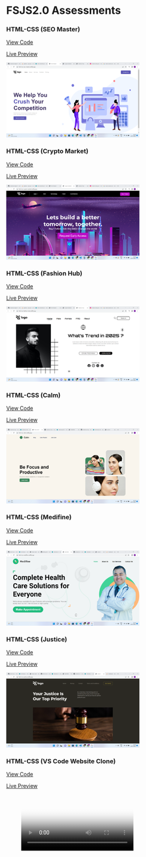 # FSJS2.0 Assessments

### HTML-CSS (SEO Master)

[View Code](https://github.com/visshnnu-tejaa-98/HTML-CSS-seo-master)

[Live Preview](https://html-css-seo-master.netlify.app/)

<img src="./assets/1-seo-master.png" height="200" height="200" />

### HTML-CSS (Crypto Market)

[View Code](https://github.com/visshnnu-tejaa-98/html-css-crypto-market)

[Live Preview](https://html-css-crypto-market.netlify.app)

<img src="./assets/2-crypto-market.png" height="200" height="200" />

### HTML-CSS (Fashion Hub)

[View Code](https://github.com/visshnnu-tejaa-98/html-css-fashion-hub)

[Live Preview](https://html-css-fashion-hub.netlify.app)

<img src="./assets/3-fashion-hub.png" height="200" height="200" />

### HTML-CSS (Calm)

[View Code](https://github.com/visshnnu-tejaa-98/html-css-calm)

[Live Preview](https://html-css-calm.netlify.app/)

<img src="./assets/4-calm.png" height="200" height="200" />

### HTML-CSS (Medifine)

[View Code](https://github.com/visshnnu-tejaa-98/html-css-medifine)

[Live Preview](https://html-css-medifine.netlify.app/)

<img src="./assets/5-medifine.png" height="200" height="200" />

### HTML-CSS (Justice)

[View Code](https://github.com/visshnnu-tejaa-98/html-css-justice)

[Live Preview](https://html-css-justice.netlify.app/)

<img src="./assets/6-justice.png" height="200" height="200" />

### HTML-CSS (VS Code Website Clone)

[View Code](https://github.com/visshnnu-tejaa-98/tailwind-vscode-clone)

[Live Preview](https://tailwind-vscode-clone.netlify.app/)

<!-- blank line -->
<figure class="video_container">
  <video controls="true" allowfullscreen="true" poster="path/to/poster_image.png">
    <source src="/assets/7-vs-code.mp4" type="video/mp4">
    <source src="/assets/7-vs-code.mp4" type="video/ogg">
    <source src="/assets/7-vs-code.mp4" type="video/webm">
  </video>
</figure>
<!-- blank line -->
